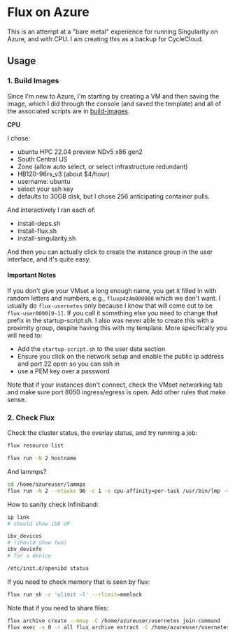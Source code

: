 # Flux on Azure

This is an attempt at a "bare metal" experience for running Singularity on Azure, and with CPU. I am creating this as a backup for CycleCloud.


## Usage

### 1. Build Images

Since I'm new to Azure, I'm starting by creating a VM and then saving the image, which I did through the console (and saved the template) and all of the associated scripts are in [build-images](build-images). 

**CPU** 

I chose:

- ubuntu HPC 22.04 preview NDv5 x86 gen2
- South Central US
- Zone (allow auto select, or select infrastructure redundant)
- HB120-96rs_v3 (about $4/hour)
- username: ubuntu
- select your ssh key
- defaults to 30GB disk, but I chose 256 anticipating container pulls.

And interactively I ran each of:

- install-deps.sh
- install-flux.sh
- install-singularity.sh

And then you can actually click to create the instance group in the user interface, and it's quite easy.

#### Important Notes

If you don't give your VMset a long enough name, you get it filled in with random letters and numbers, e.g., `fluxp4z4m000000` which we don't want. I usually do `flux-usernetes` only because I know that will come out to be `flux-user0000[0-1]`. If you call it something else you need to change that prefix in the startup-script.sh. I also was never able to create this with a proximity group, despite having this with my template. More specifically you will need to:

- Add the `startup-script.sh` to the user data section
- Ensure you click on the network setup and enable the public ip address and port 22 open so you can ssh in
- use a PEM key over a password

Note that if your instances don't connect, check the VMset networking tab and make sure port 8050 ingress/egress is open. Add other rules that make sense.

### 2. Check Flux

Check the cluster status, the overlay status, and try running a job:

```bash
flux resource list
```
```bash
flux run -N 2 hostname
```

And lammps?

```bash
cd /home/azureuser/lammps
flux run -N 2 --ntasks 96 -c 1 -o cpu-affinity=per-task /usr/bin/lmp -v x 2 -v y 2 -v z 2 -in ./in.reaxff.hns -nocite
```

How to sanity check Infiniband:

```bash
ip link
# should show ib0 UP

ibv_devices 
# (should show two)
ibv_devinfo
# for a device

/etc/init.d/openibd status
```

If you need to check memory that is seen by flux:

```bash
flux run sh -c 'ulimit -l' --rlimit=memlock
```

Note that if you need to share files:

```bash
flux archive create --mmap -C /home/azureuser/usernetes join-command
flux exec -x 0 -r all flux archive extract -C /home/azureuser/usernetes
```
